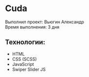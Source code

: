 # Cuda
Выполнил проект: Вьюгин Александр<br/>
Время выполнения: 3 дня
## Технологии:
- HTML
- CSS (SCSS)
- JavaScript
- Swiper Slider JS
